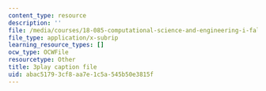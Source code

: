 ```yaml
---
content_type: resource
description: ''
file: /media/courses/18-085-computational-science-and-engineering-i-fall-2008/abac51793cf8aa7e1c5a545b50e3815f_Kv7eOsMVx6E.srt
file_type: application/x-subrip
learning_resource_types: []
ocw_type: OCWFile
resourcetype: Other
title: 3play caption file
uid: abac5179-3cf8-aa7e-1c5a-545b50e3815f
---
```

